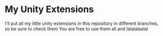 # My Unity Extensions

I'll put all my little unity extensions in this repository in different branches, so be sure to check them
You are free to use them all and lalalalaalal
